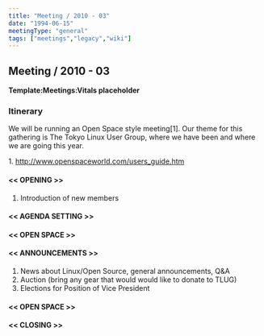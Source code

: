 ```yaml
---
title: "Meeting / 2010 - 03"
date: "1994-06-15"
meetingType: "general"
tags: ["meetings","legacy","wiki"]
---
```


<h2 id="meeting_2010___03">Meeting / 2010 - 03</h2>
<p><strong>Template:Meetings:Vitals placeholder</strong></p>
<h3 id="itinerary">Itinerary</h3>
<p>We will be running an Open Space style meeting[1]. Our theme for this gathering is The Tokyo Linux User Group, where we have been and where we are going this year.</p>
<p>1. <a href="http://www.openspaceworld.com/users_guide.htm">http://www.openspaceworld.com/users_guide.htm</a></p>
<h4 id="opening">&lt;&lt; OPENING &gt;&gt;</h4>
<ol>
<li>Introduction of new members</li>
</ol>
<h4 id="agenda_setting">&lt;&lt; AGENDA SETTING &gt;&gt;</h4>
<h4 id="open_space">&lt;&lt; OPEN SPACE &gt;&gt;</h4>
<h4 id="announcements">&lt;&lt; ANNOUNCEMENTS &gt;&gt;</h4>
<ol>
<li>News about Linux/Open Source, general announcements, Q&amp;A</li>
<li>Auction (bring any gear that would would like to donate to TLUG)</li>
<li>Elections for Position of Vice President</li>
</ol>
<h4 id="open_space_1">&lt;&lt; OPEN SPACE &gt;&gt;</h4>
<h4 id="closing">&lt;&lt; CLOSING &gt;&gt;</h4>
